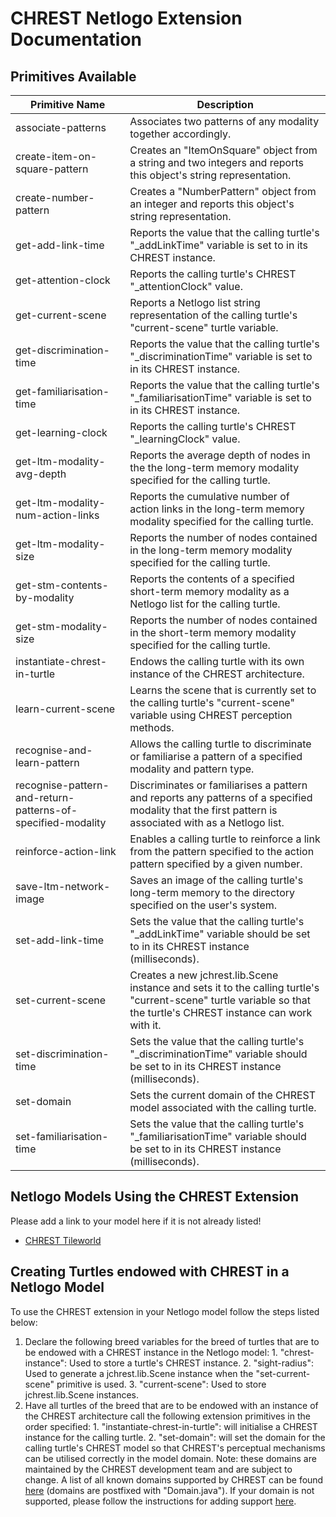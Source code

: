 CHREST Netlogo Extension Documentation
======================================

Primitives Available
--------------------

| Primitive Name 	| Description |
| ---------------	| ----------- |
| associate-patterns | Associates two patterns of any modality together accordingly. |
| create-item-on-square-pattern | Creates an "ItemOnSquare" object from a string and two integers and  reports this object's string representation.	|
| create-number-pattern | Creates a "NumberPattern" object from an integer and reports this object's string representation.	|
| get-add-link-time	| Reports the value that the calling turtle's "_addLinkTime" variable is set to in its CHREST instance. |
| get-attention-clock | Reports the calling turtle's CHREST "_attentionClock" value. |
| get-current-scene | Reports a Netlogo list string representation of the calling turtle's "current-scene" turtle variable. |
| get-discrimination-time | Reports the value that the calling turtle's "_discriminationTime" variable is set to in its CHREST instance. |
| get-familiarisation-time | Reports the value that the calling turtle's "_familiarisationTime" variable is set to in its CHREST instance. |
| get-learning-clock | Reports the calling turtle's CHREST "_learningClock" value. |
| get-ltm-modality-avg-depth | Reports the average depth of nodes in the the long-term memory modality specified for the calling turtle. |
| get-ltm-modality-num-action-links	| Reports the cumulative number of action links in the long-term memory modality specified for the calling turtle. |
| get-ltm-modality-size	| Reports the number of nodes contained in the long-term memory modality specified for the calling turtle. |
| get-stm-contents-by-modality | Reports the contents of a specified short-term memory modality as a Netlogo list for the calling turtle. |
| get-stm-modality-size | Reports the number of nodes contained in the short-term memory modality specified for the calling turtle. |
| instantiate-chrest-in-turtle | Endows the calling turtle with its own instance of the CHREST architecture. |
| learn-current-scene | Learns the scene that is currently set to the calling turtle's "current-scene" variable using CHREST perception methods. |
| recognise-and-learn-pattern | Allows the calling turtle to discriminate or familiarise a pattern of a specified modality and pattern type. |
| recognise-pattern-and-return-patterns-of-specified-modality | Discriminates or familiarises a pattern and reports any patterns of a specified modality that the first pattern is associated with as a Netlogo list.												|
| reinforce-action-link | Enables a calling turtle to reinforce a link from the pattern specified to the action pattern specified by a given number. |
| save-ltm-network-image | Saves an image of the calling turtle's long-term memory to the directory specified on the user's system. |
| set-add-link-time | Sets the value that the calling turtle's "_addLinkTime" variable should be set to in its CHREST instance (milliseconds). |
| set-current-scene | Creates a new jchrest.lib.Scene instance and sets it to the calling turtle's "current-scene" turtle variable so that the turtle's CHREST instance can work with it. |
| set-discrimination-time | Sets the value that the calling turtle's "_discriminationTime" variable should be set to in its CHREST instance (milliseconds).|
| set-domain | Sets the current domain of the CHREST model associated with the calling turtle. |
| set-familiarisation-time | Sets the value that the calling turtle's "_familiarisationTime" variable should be set to in its CHREST instance (milliseconds). |


Netlogo Models Using the CHREST Extension
-----------------------------------------

Please add a link to your model here if it is not already listed!

  * [CHREST Tileworld](https://github.com/mlk5060/chrest-tileworld-netlogo-model)

Creating Turtles endowed with CHREST in a Netlogo Model
-------------------------------------------------------

To use the CHREST extension in your Netlogo model follow the steps listed below:

  1. Declare the following breed variables for the breed of turtles that are to be endowed with a 
     CHREST instance in the Netlogo model:
    1. "chrest-instance": Used to store a turtle's CHREST instance.
    2. "sight-radius": Used to generate a jchrest.lib.Scene instance when the "set-current-scene" 
       primitive is used.
    3. "current-scene": Used to store jchrest.lib.Scene instances.
  2. Have all turtles of the breed that are to be endowed with an instance of the CHREST architecture
     call the following extension primitives in the order specified:
    1. "instantiate-chrest-in-turtle": will initialise a CHREST instance for the calling turtle.
    2. "set-domain": will set the domain for the calling turtle's CHREST model so that CHREST's perceptual
       mechanisms can be utilised correctly in the model domain.  Note: these domains are maintained by
       the CHREST development team and are subject to change.  A list of all known domains supported by
       CHREST can be found [here](https://github.com/mlk5060/chrest/tree/master/src/main/java/jchrest/lib)
       (domains are postfixed with "Domain.java").  If your domain is not supported, please follow the
       instructions for adding support [here](https://github.com/mlk5060/chrest/blob/master/README.md).
